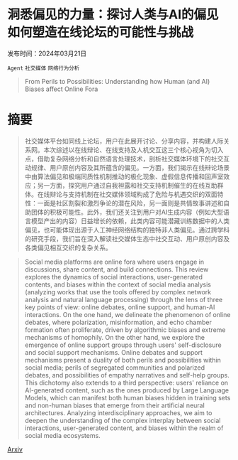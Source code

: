 # 洞悉偏见的力量：探讨人类与AI的偏见如何塑造在线论坛的可能性与挑战

发布时间：2024年03月21日

`Agent` `社交媒体` `网络行为分析`

> From Perils to Possibilities: Understanding how Human (and AI) Biases affect Online Fora

# 摘要

> 社交媒体平台如同线上论坛，用户在此展开讨论、分享内容，并构建人际关系网。本次综述以在线辩论、在线支持及人机交互这三个核心视角为切入点，借助复杂网络分析和自然语言处理技术，剖析社交媒体环境下的社交互动规律、用户原创内容及其所蕴含的偏见。一方面，我们揭示在线辩论场景中由算法偏见和极端同质性机制推动的极化现象、虚假信息传播和回声室效应；另一方面，探究用户通过自我袒露和社交支持机制催生的在线互助群体。在线辩论与支持机制在社交媒体领域构成了危险与机遇交织的双面特性：一面是社区割裂和激烈争论的潜在风险，另一面则是共情故事讲述和自助团体的积极可能性。此外，我们还关注到用户对AI生成内容（例如大型语言模型产出的内容）日益增长的依赖，此类内容可能潜藏训练数据中的人类偏见，也可能体现出源于人工神经网络结构的独特非人类偏见。通过跨学科的研究手段，我们旨在深入解读社交媒体生态中社交互动、用户原创内容及各类偏见相互交织的复杂关系。

> Social media platforms are online fora where users engage in discussions, share content, and build connections. This review explores the dynamics of social interactions, user-generated contents, and biases within the context of social media analysis (analyzing works that use the tools offered by complex network analysis and natural language processing) through the lens of three key points of view: online debates, online support, and human-AI interactions. On the one hand, we delineate the phenomenon of online debates, where polarization, misinformation, and echo chamber formation often proliferate, driven by algorithmic biases and extreme mechanisms of homophily. On the other hand, we explore the emergence of online support groups through users' self-disclosure and social support mechanisms. Online debates and support mechanisms present a duality of both perils and possibilities within social media; perils of segregated communities and polarized debates, and possibilities of empathy narratives and self-help groups. This dichotomy also extends to a third perspective: users' reliance on AI-generated content, such as the ones produced by Large Language Models, which can manifest both human biases hidden in training sets and non-human biases that emerge from their artificial neural architectures. Analyzing interdisciplinary approaches, we aim to deepen the understanding of the complex interplay between social interactions, user-generated content, and biases within the realm of social media ecosystems.

[Arxiv](https://arxiv.org/abs/2403.14298)